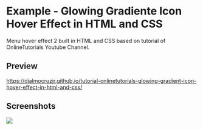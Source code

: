 <h1>Example - Glowing Gradiente Icon Hover Effect in HTML and CSS</h1>
<p>Menu hover effect 2 built in HTML and CSS based on tutorial of OnlineTutorials Youtube Channel.</p>

<h2>Preview</h2>
<a href="https://djalmocruzjr.github.io/tutorial-onlinetutorials-glowing-gradient-icon-hover-effect-in-html-and-css/" target="_blank">https://djalmocruzjr.github.io/tutorial-onlinetutorials-glowing-gradient-icon-hover-effect-in-html-and-css/</a>
  
<h2>Screenshots</h2>
<img src="https://raw.githubusercontent.com/DjalmoCruzJr/onlinetutorials-tutorial-glowing-gradient-icon-hover-effect-in-html-and-css/master/screenshots/screenshot.gif">

